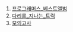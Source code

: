 <ol>
<li>
<a href="프로그래머스_베스트앨범.md">프로그래머스_베스트앨범</a>
</li>
<li>
<a href="다리를_지나는_트럭.md">다리를_지나는_트럭</a>
</li>
<li>
<a href="모의고사.md">모의고사</a>
</li>
</ol>
